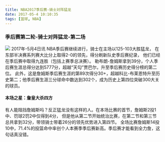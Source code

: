 ```yaml
---
title: NBA2017季后赛-骑士对阵猛龙
date: 2017-05-4 10:10:35
tags: [篮球, NBA]
---
```

### 季后赛第二轮-骑士对阵猛龙-第二场
![](/assets/詹姆斯-骑士对阵猛龙.jpg)
2017年-5月4日讯 NBA季后赛继续进行，骑士在主场以125-103大胜猛龙，
在东部半决赛系列赛大比分上取得2-0的领先，得分刷新队史季后赛纪录，
他们已经在季后赛中取得九连胜（包括上赛季总决赛）。
勒布朗-詹姆斯拿到39分，个人季后赛生涯总得分达到5777分，超越“天勾”贾巴尔，升至季后赛历史得分榜的第二位。
此外，这是詹姆斯季后赛生涯的第89次得分30+，超越科比-布莱恩特升至历史第二；他季后赛生涯三分球命中数达到302个，成为历史上第四位突破300大关的球员。
<!-- more -->
#### 本场之星：詹皇大杀四方
有人能阻挡詹姆斯吗？反正猛龙没有这样的人。在本场比赛的首节，詹姆斯2投1中、罚球2罚2中仅得到4分，
但是他从第二节开始统治比赛，在第二节和第三节总共拿到32分，带领骑士带着26分的领先优势进入第四节。
全场比赛詹姆斯14投10中，71.4%的投篮命中率创个人本赛季季后赛新高。季后赛才能看到全力詹，这句话真没错。

